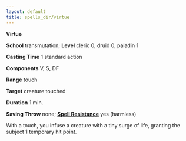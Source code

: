 ```yaml
---
layout: default
title: spells_dir/virtue
---
```

 **Virtue**

**School** transmutation; **Level** cleric 0, druid 0, paladin 1

**Casting Time** 1 standard action

**Components** V, S, DF

**Range** touch

**Target** creature touched

**Duration** 1 min.

**Saving Throw** none; **[Spell Resistance](../../glossary#_spell-resistance)** yes (harmless)

With a touch, you infuse a creature with a tiny surge of life, granting the subject 1 temporary hit point.

